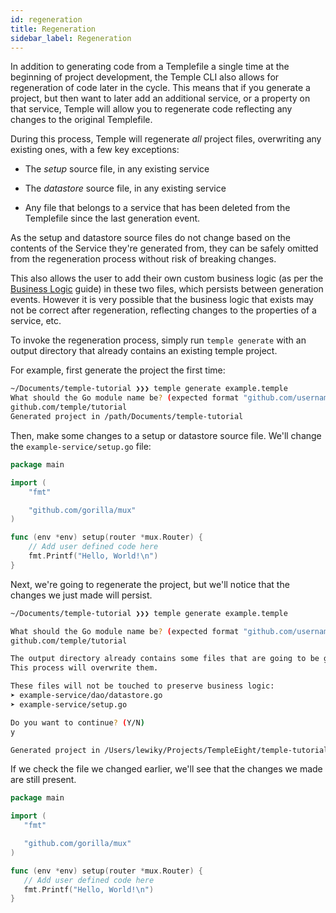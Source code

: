 ```yaml
---
id: regeneration
title: Regeneration
sidebar_label: Regeneration
---
```


In addition to generating code from a Templefile a single time at the beginning of project development, the Temple CLI also allows for regeneration of code later in the cycle.
This means that if you generate a project, but then want to later add an additional service, or a property on that service, Temple will allow you to regenerate code reflecting any changes to the original Templefile. 

During this process, Temple will regenerate _all_ project files, overwriting any existing ones, with a few key exceptions:

- The _setup_ source file, in any existing service

- The _datastore_ source file, in any existing service

- Any file that belongs to a service that has been deleted from the Templefile since the last generation event.

As the setup and datastore source files do not change based on the contents of the Service they're generated from, they can be safely omitted from the regeneration process without risk of breaking changes. 

This also allows the user to add their own custom business logic (as per the [Business Logic](guides/business-logic) guide) in these two files, which persists between generation events.
However it is very possible that the business logic that exists may not be correct after regeneration, reflecting changes to the properties of a service, etc.

To invoke the regeneration process, simply run `temple generate` with an output directory that already contains an existing temple project.

For example, first generate the project the first time:

```bash
~/Documents/temple-tutorial ❯❯❯ temple generate example.temple
What should the Go module name be? (expected format "github.com/username/repo")
github.com/temple/tutorial
Generated project in /path/Documents/temple-tutorial
```

Then, make some changes to a setup or datastore source file. We'll change the `example-service/setup.go` file:

```go
package main

import (
	"fmt"

	"github.com/gorilla/mux"
)

func (env *env) setup(router *mux.Router) {
	// Add user defined code here
	fmt.Printf("Hello, World!\n")
}
```

Next, we're going to regenerate the project, but we'll notice that the changes we just made will persist.

```bash
~/Documents/temple-tutorial ❯❯❯ temple generate example.temple

What should the Go module name be? (expected format "github.com/username/repo")
github.com/temple/tutorial

The output directory already contains some files that are going to be generated.
This process will overwrite them.

These files will not be touched to preserve business logic:
➤ example-service/dao/datastore.go
➤ example-service/setup.go

Do you want to continue? (Y/N)
y

Generated project in /Users/lewiky/Projects/TempleEight/temple-tutorial
 ```

 If we check the file we changed earlier, we'll see that the changes we made are still present.

 ```go
package main

import (
	"fmt"

	"github.com/gorilla/mux"
)

func (env *env) setup(router *mux.Router) {
	// Add user defined code here
	fmt.Printf("Hello, World!\n")
}
 ```